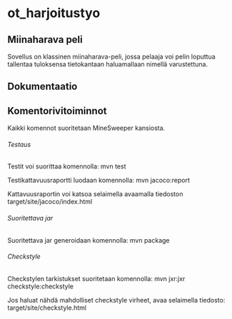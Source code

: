 # ot_harjoitustyo

## Miinaharava peli
Sovellus on klassinen miinaharava-peli, jossa pelaaja voi pelin loputtua 
tallentaa tuloksensa tietokantaan haluamallaan nimellä varustettuna.

## Dokumentaatio

## Komentorivitoiminnot
Kaikki komennot suoritetaan MineSweeper kansiosta.

###### Testaus
Testit voi suorittaa komennolla:
mvn test

Testikattavuusraportti luodaan komennolla:
mvn jacoco:report

Kattavuusraportin voi katsoa selaimella avaamalla tiedoston target/site/jacoco/index.html

###### Suoritettava jar
Suoritettava jar generoidaan komennolla:
mvn package

###### Checkstyle
Checkstylen tarkistukset suoritetaan komennolla:
mvn jxr:jxr checkstyle:checkstyle

Jos haluat nähdä mahdolliset checkstyle virheet, avaa selaimella tiedosto: target/site/checkstyle.html
